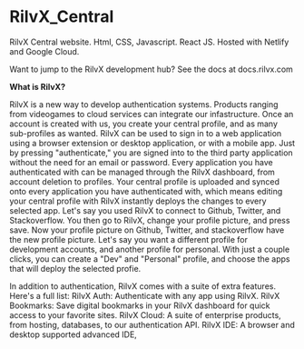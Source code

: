 # RilvX_Central
RilvX Central website. Html, CSS, Javascript. React JS. Hosted with Netlify and Google Cloud.

Want to jump to the RilvX development hub? See the docs at docs.rilvx.com

**What is RilvX?**

RilvX is a new way to develop authentication systems. Products ranging from videogames to cloud services can integrate our infastructure. Once an account is created with us, you create your central profile, and as many sub-profiles as wanted. RilvX can be used to sign in to a web application using a browser extension or desktop application, or with a mobile app. Just by pressing "authenticate," you are signed into to the third party application without the need for an email or password. Every application you have authenticated with can be managed through the RilvX dashboard, from account deletion to profiles. Your central profile is uploaded and synced onto every application you have authenticated with, which means editing your central profile with RilvX instantly deploys the changes to every selected app. Let's say you used RilvX to connect to Github, Twitter, and Stackoverflow. You then go to RilvX, change your profile picture, and press save. Now your profile picture on Github, Twitter, and stackoverflow have the new profile picture. Let's say you want a different profile for development accounts, and another profile for personal. With just a couple clicks, you can create a "Dev" and "Personal" profile, and choose the apps that will deploy the selected profie. 

In addition to authentication, RilvX comes with a suite of extra features. Here's a full list:
RilvX Auth: Authenticate with any app using RilvX.
RilvX Bookmarks: Save digital bookmarks in your RilvX dashboard for quick access to your favorite sites.
RilvX Cloud: A suite of enterprise products, from hosting, databases, to our authentication API. 
RilvX IDE: A browser and desktop supported advanced IDE,
